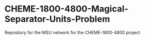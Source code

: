 # CHEME-1800-4800-Magical-Separator-Units-Problem
Repository for the MSU network for the CHEME-1800-4800 project
